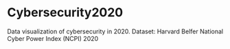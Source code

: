 # Cybersecurity2020
Data visualization of cybersecurity in 2020.
Dataset: Harvard Belfer National Cyber Power Index (NCPI) 2020
